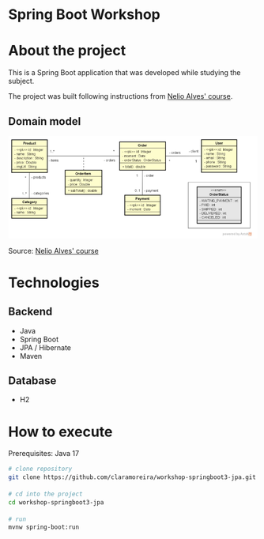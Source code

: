 # Spring Boot Workshop

# About the project

This is a Spring Boot application that was developed while studying the subject. 

The project was built following instructions from [Nelio Alves' course](https://www.udemy.com/course/java-curso-completo/).

## Domain model
![Domain model](https://github.com/claramoreira/workshop-springboot3-jpa/blob/main/docs/domain_model.png)

Source: [Nelio Alves' course](https://www.udemy.com/course/java-curso-completo/)

# Technologies
## Backend
- Java
- Spring Boot
- JPA / Hibernate
- Maven

## Database
- H2

# How to execute

Prerequisites: Java 17

```bash
# clone repository
git clone https://github.com/claramoreira/workshop-springboot3-jpa.git

# cd into the project
cd workshop-springboot3-jpa

# run
mvnw spring-boot:run
```
